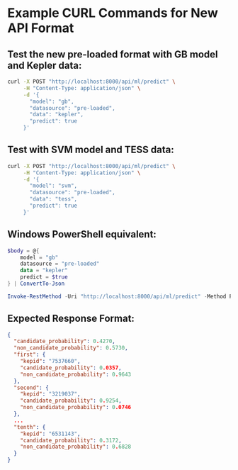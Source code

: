 # Example CURL Commands for New API Format

## Test the new pre-loaded format with GB model and Kepler data:

```bash
curl -X POST "http://localhost:8000/api/ml/predict" \
     -H "Content-Type: application/json" \
     -d '{
       "model": "gb",
       "datasource": "pre-loaded",
       "data": "kepler",
       "predict": true
     }'
```

## Test with SVM model and TESS data:

```bash
curl -X POST "http://localhost:8000/api/ml/predict" \
     -H "Content-Type: application/json" \
     -d '{
       "model": "svm", 
       "datasource": "pre-loaded",
       "data": "tess",
       "predict": true
     }'
```

## Windows PowerShell equivalent:

```powershell
$body = @{
    model = "gb"
    datasource = "pre-loaded" 
    data = "kepler"
    predict = $true
} | ConvertTo-Json

Invoke-RestMethod -Uri "http://localhost:8000/api/ml/predict" -Method POST -Body $body -ContentType "application/json"
```

## Expected Response Format:

```json
{
  "candidate_probability": 0.4270,
  "non_candidate_probability": 0.5730,
  "first": {
    "kepid": "7537660",
    "candidate_probability": 0.0357,
    "non_candidate_probability": 0.9643
  },
  "second": {
    "kepid": "3219037", 
    "candidate_probability": 0.9254,
    "non_candidate_probability": 0.0746
  },
  ...
  "tenth": {
    "kepid": "6531143",
    "candidate_probability": 0.3172,
    "non_candidate_probability": 0.6828
  }
}
```